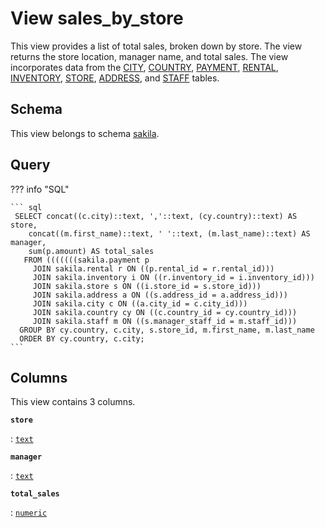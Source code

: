 # View **sales\_by\_store**

This view provides a list of total sales, broken down by store\. The view returns the store location, manager name, and total sales\. The view incorporates data from the [CITY](../../tables/city), [COUNTRY](../../tables/country), [PAYMENT](../../tables/payment), [RENTAL](../../tables/rental), [INVENTORY](../../tables/inventory), [STORE](../../tables/store), [ADDRESS](../../tables/address), and [STAFF](../../tables/staff) tables\.

## Schema

This view belongs to schema [sakila](../../schema).

## Query

??? info "SQL"

    ``` sql
     SELECT concat((c.city)::text, ','::text, (cy.country)::text) AS store,
        concat((m.first_name)::text, ' '::text, (m.last_name)::text) AS manager,
        sum(p.amount) AS total_sales
       FROM (((((((sakila.payment p
         JOIN sakila.rental r ON ((p.rental_id = r.rental_id)))
         JOIN sakila.inventory i ON ((r.inventory_id = i.inventory_id)))
         JOIN sakila.store s ON ((i.store_id = s.store_id)))
         JOIN sakila.address a ON ((s.address_id = a.address_id)))
         JOIN sakila.city c ON ((a.city_id = c.city_id)))
         JOIN sakila.country cy ON ((c.country_id = cy.country_id)))
         JOIN sakila.staff m ON ((s.manager_staff_id = m.staff_id)))
      GROUP BY cy.country, c.city, s.store_id, m.first_name, m.last_name
      ORDER BY cy.country, c.city;
    ```

## Columns

This view contains 3 columns.

**`store`**

:   [`text`](https://www.postgresql.org/docs/current/datatype-character.html)

**`manager`**

:   [`text`](https://www.postgresql.org/docs/current/datatype-character.html)

**`total_sales`**

:   [`numeric`](https://www.postgresql.org/docs/current/datatype-numeric.html)
